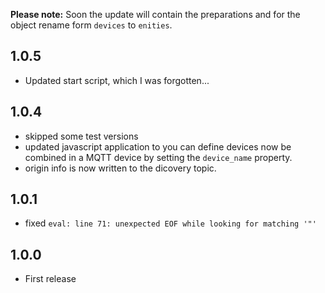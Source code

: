 **Please note:**
Soon the update will contain the preparations and for the object rename form `devices` to `enities`.

## 1.0.5

- Updated start script, which I was forgotten...

## 1.0.4

- skipped some test versions
- updated javascript application to you can define devices now be combined in a MQTT device by setting the `device_name` property.
- origin info is now written to the dicovery topic.

## 1.0.1

- fixed `eval: line 71: unexpected EOF while looking for matching '"'`

## 1.0.0

- First release

